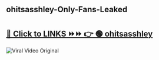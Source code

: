 
 ## ohitsasshley-Only-Fans-Leaked

# <h2><a href="https://clipsfans.com/ohitsasshley&ref=git">🔗 Click to LINKS ⏩⏩ 👉 🟢 ohitsasshley </a></h2>

<a href="https://clipsfans.com/ohitsasshley&ref=git" rel="nofollow" data-target="animated-image.originalLink"><img src="https://i.ibb.co.com/xMMVF88/686577567.gif" alt="Viral Video Original" style="max-width: 100%; display: inline-block;" data-target="animated-image.originalImage"></a>
